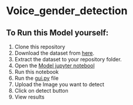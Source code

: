 # Voice_gender_detection
## To Run this Model yourself:
1. Clone this repository
2. Download the dataset from [here](https://commonvoice.mozilla.org/en/datasets). 
3. Extract the dataset to your repository folder.
4. Open the [Model jupyter notebool](https://github.com/sasidhar-18/Voice_gender_detection/blob/main/Voice_gender5.ipynb)
5. Run this notebook
6. Run the [gui.py](https://github.com/sasidhar-18/Voice_gender_detection/blob/main/Voice_gender_gui.py) file
7. Upload the Image you want to detect
8. Click on detect button
9. View results
